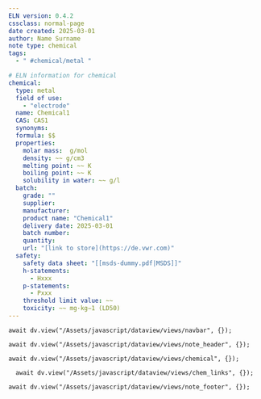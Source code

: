 ```yaml
---
ELN version: 0.4.2
cssclass: normal-page
date created: 2025-03-01
author: Name Surname
note type: chemical
tags: 
  - " #chemical/metal "

# ELN information for chemical
chemical:
  type: metal
  field of use: 
    - "electrode"
  name: Chemical1
  CAS: CAS1
  synonyms:
  formula: $$
  properties:
    molar mass:  g/mol
    density: ~~ g/cm3
    melting point: ~~ K
    boiling point: ~~ K
    solubility in water: ~~ g/l
  batch:
    grade: ""
    supplier: 
    manufacturer: 
    product name: "Chemical1"
    delivery date: 2025-03-01
    batch number: 
    quantity: 
    url: "[link to store](https://de.vwr.com)"
  safety:
    safety data sheet: "[[msds-dummy.pdf|MSDS]]"
    h-statements:
      - Hxxx
    p-statements:
      - Pxxx
    threshold limit value: ~~
    toxicity: ~~ mg·kg−1 (LD50)
---
```


```dataviewjs
await dv.view("/Assets/javascript/dataview/views/navbar", {});
```

```dataviewjs
await dv.view("/Assets/javascript/dataview/views/note_header", {});
```

```dataviewjs
await dv.view("/Assets/javascript/dataview/views/chemical", {});
```

```dataviewjs
  await dv.view("/Assets/javascript/dataview/views/chem_links", {});
```

```dataviewjs
await dv.view("/Assets/javascript/dataview/views/note_footer", {});
```
